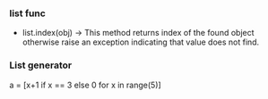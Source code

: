 ### list func
+ list.index(obj) -> This method returns index of the found object otherwise raise an exception indicating that value does not find.


### List generator
a = [x+1 if x == 3 else 0 for x in range(5)]
